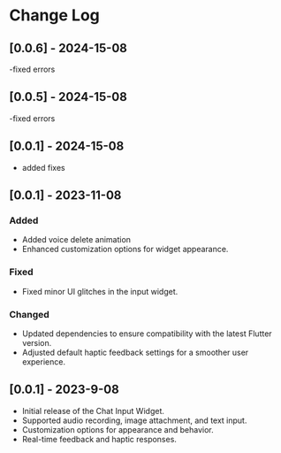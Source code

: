 # Change Log
## [0.0.6] - 2024-15-08
-fixed errors
## [0.0.5] - 2024-15-08
-fixed errors
## [0.0.1] - 2024-15-08
- added fixes
## [0.0.1] - 2023-11-08

### Added
- Added voice delete animation
- Enhanced customization options for widget appearance.

### Fixed

- Fixed minor UI glitches in the input widget.

### Changed

- Updated dependencies to ensure compatibility with the latest Flutter version.
- Adjusted default haptic feedback settings for a smoother user experience.

## [0.0.1] - 2023-9-08

- Initial release of the Chat Input Widget.
- Supported audio recording, image attachment, and text input.
- Customization options for appearance and behavior.
- Real-time feedback and haptic responses.

